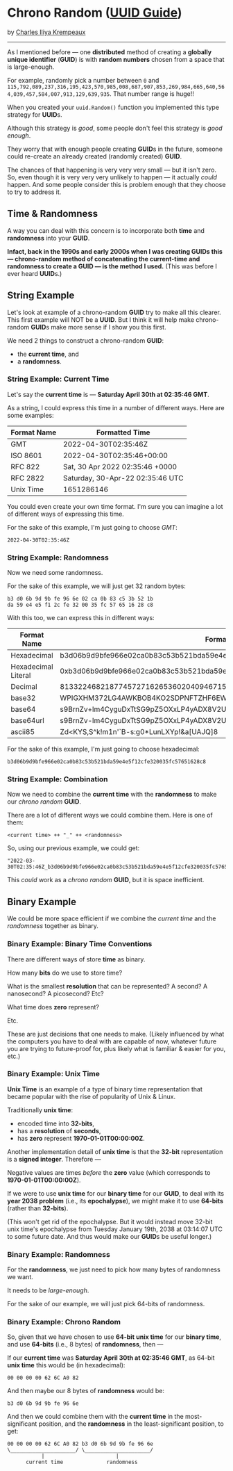 # Chrono Random ([UUID Guide](../../README.md))

by [Charles Iliya Krempeaux](http://changelog.ca/)

---

As I mentioned before — one **distributed** method of creating a **globally unique identifier** (**GUID**) is with **random numbers** chosen from a space that is large-enough.

For example, randomly pick a number between `0` and `115,792,089,237,316,195,423,570,985,008,687,907,853,269,984,665,640,564,039,457,584,007,913,129,639,935`. That number range is huge!!

When you created your `uuid.Random()` function you implemented this type strategy for **UUID**s.

Although this strategy is _good_, some people don't feel this strategy is _good enough_.

They worry that with enough people creating **GUID**s in the future, someone could re-create an already created (randomly created) **GUID**.

The chances of that happening is very very very small — but it isn't zero.
So, even though it is very very very unlikely to happen — it actually _could_ happen.
And some people consider this is problem enough that they choose to try to address it.

## Time & Randomness

A way you can deal with this concern is to incorporate both **time** and **randomness** into your **GUID**.

**Infact, back in the 1990s and early 2000s when I was creating GUIDs this — chrono-random method of concatenating the current-time and randomness to create a GUID — is the method I used.** (This was before I ever heard **UUID**s.)

## String Example

Let's look at example of a chrono-random **GUID** try to make all this clearer.
This first example will NOT be a **UUID**.
But I think it will help make chrono-random **GUID**s make more sense if I show you this first.

We need 2 things to construct a chrono-random **GUID**:

* the **current time**, and
* a **randomness**.

### String Example: Current Time

Let's say the **current time** is — **Saturday April 30th at 02:35:46 GMT**.

As a string, I could express this time in a number of different ways.
Here are some examples:

| Format Name | Formatted Time                   |
|-------------|----------------------------------|
| GMT         | 2022-04-30T02:35:46Z             |
| ISO 8601    | 2022-04-30T02:35:46+00:00        |
| RFC 822     | Sat, 30 Apr 2022 02:35:46 +0000  |
| RFC 2822    | Saturday, 30-Apr-22 02:35:46 UTC |
| Unix Time   | 1651286146                       |

You could even create your own time format.
I'm sure you can imagine a lot of different ways of expressing this time.

For the sake of this example, I'm just going to choose _GMT_:
```
2022-04-30T02:35:46Z
```

### String Example: Randomness

Now we need some randomness.

For the sake of this example, we will just get 32 random bytes:
```
b3 d0 6b 9d 9b fe 96 6e 02 ca 0b 83 c5 3b 52 1b 
da 59 e4 e5 f1 2c fe 32 00 35 fc 57 65 16 28 c8 
```

With this too, we can express this in different ways:

| Format Name         | Formatted Bytes                                                               |
|---------------------|-------------------------------------------------------------------------------|
| Hexadecimal         | b3d06b9d9bfe966e02ca0b83c53b521bda59e4e5f12cfe320035fc57651628c8              |
| Hexadecimal Literal | 0xb3d06b9d9bfe966e02ca0b83c53b521bda59e4e5f12cfe320035fc57651628c8            |
| Decimal             | 81332246821877457271626536020409467157667622911098444505732082021122748852424 |
| base32              | WPIGXHM372LG4AWKBOB4KO2SDPNFTZHF6EWP4MQAGX6FOZIWFDEA====                      |
| base64              | s9BrnZv+lm4CyguDxTtSG9pZ5OXxLP4yADX8V2UWKMg=                                  |
| base64url           | s9BrnZv-lm4CyguDxTtSG9pZ5OXxLP4yADX8V2UWKMg                                   |
| ascii85             | Zd<KYS,S^k!m1n'`B-s:g0*LunLXYp!&a[UAJQ]8                                      |

For the sake of this example, I'm just going to choose hexadecimal:
```
b3d06b9d9bfe966e02ca0b83c53b521bda59e4e5f12cfe320035fc57651628c8
```

### String Example: Combination

Now we need to combine the **current time** with the **randomness** to make our _chrono random_ **GUID**.

There are a lot of different ways we could combine them.
Here is one of them:
```
<current time> ++ "_" ++ <randomness>
```

So, using our previous example, we could get:
```golang
"2022-03-30T02:35:46Z_b3d06b9d9bfe966e02ca0b83c53b521bda59e4e5f12cfe320035fc57651628c8"
```

This _could_ work as a _chrono random_ **GUID**, but it is space inefficient.

## Binary Example

We could be more space efficient if we combine the _current time_ and the _randomness_ together as binary.

### Binary Example: Binary Time Conventions

There are different ways of store **time** as binary.

How many **bits** do we use to store time?

What is the smallest **resolution** that can be represented?
A second?
A nanosecond?
A picosecond?
Etc?

What time does **zero** represent?

Etc.

These are just decisions that one needs to make. 
(Likely influenced by what the computers you have to deal with are capable of now, whatever future you are trying to future-proof for, plus likely what is familiar & easier for you, etc.)

### Binary Example: Unix Time

**Unix Time** is an example of a type of binary time representation that became popular with the rise of popularity of Unix & Linux.

Traditionally **unix time**:

* encoded time into **32-bits**,
* has a **resolution** of **seconds**,
* has **zero** represent **1970-01-01T00:00:00Z**.

Another implementation detail of **unix time** is that the **32-bit** representation is a **signed integer**.
Therefore —

Negative values are times _before_ the **zero** value (which corresponds to **1970-01-01T00:00:00Z**).

If we were to use **unix time** for our **binary time** for our **GUID**, to deal with its **year 2038 problem** (i.e., its **epochalypse**), we might make it to use **64-bits** (rather than **32-bits**).

(This won't get rid of the epochalypse. But it would instead move 32-bit unix time's epochalypse from Tuesday January 19th, 2038 at 03:14:07 UTC to some future date. And thus would make our **GUID**s be useful longer.)

### Binary Example: Randomness

For the **randomness**, we just need to pick how many bytes of randomness we want.

It needs to be _large-enough_.

For the sake of our example, we will just pick 64-bits of randomness.

### Binary Example: Chrono Random

So, given that we have chosen to use **64-bit** **unix time** for our **binary time**, and use **64-bits** (i.e., 8 bytes) of **randomness**, then —

If our **current time** was **Saturday April 30th at 02:35:46 GMT**, as 64-bit **unix time** this would be (in hexadecimal):
```
00 00 00 00 62 6C A0 82
```

And then maybe our 8 bytes of **randomness** would be:
```
b3 d0 6b 9d 9b fe 96 6e
```

And then we could combine them with the **current time** in the most-significant position, and the **randomness** in the least-significant position, to get:
```
00 00 00 00 62 6C A0 82 b3 d0 6b 9d 9b fe 96 6e  
\_____________________/ \_____________________/
           |                       |
      current time              randomness
```
